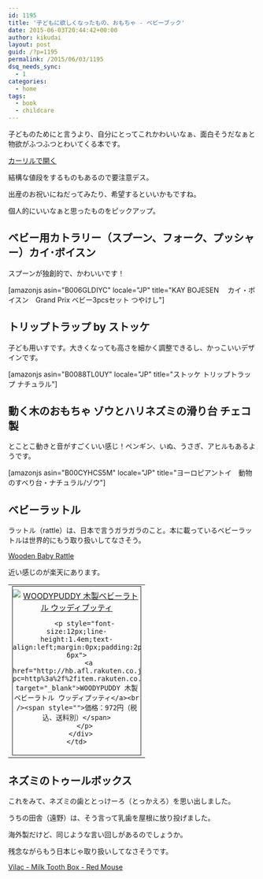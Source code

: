 ```yaml
---
id: 1195
title: '子どもに欲しくなったもの、おもちゃ - ベビーブック'
date: 2015-06-03T20:44:42+00:00
author: kikudai
layout: post
guid: /?p=1195
permalink: /2015/06/03/1195
dsq_needs_sync:
  - 1
categories:
  - home
tags:
  - book
  - childcare
---
```

子どものためにと言うより、自分にとってこれかわいいなぁ、面白そうだなぁと物欲がふつふつとわいてくる本です。

<a class="calil-widget" href="http://calil.jp/book/4827530165" data-widget-isbn="4827530165" data-widget-appkey="58f03cb403271b112a914da4ea971431" data-widget-width="100%" data-widget-associateid="kikudai-22" data-widget-image="true" data-widget-title="ベビーブック―もの、こと、おはなし" data-widget-author="伊藤 まさこ">カーリルで開く</a>

結構な値段をするものもあるので要注意デス。

出産のお祝いにねだってみたり、希望するといいかもですね。

個人的にいいなぁと思ったものをピックアップ。
  
<!--more-->

## ベビー用カトラリー（スプーン、フォーク、プッシャー）カイ･ボイスン

スプーンが独創的で、かわいいです！

[amazonjs asin="B006GLDIYC" locale="JP" title="KAY BOJESEN 　カイ・ボイスン　Grand Prix ベビー3pcsセット つやけし"]

## トリップトラップ by ストッケ

子ども用いすです。大きくなっても高さを細かく調整できるし、かっこいいデザインです。

[amazonjs asin="B0088TL0UY" locale="JP" title="ストッケ トリップトラップ ナチュラル"]

## 動く木のおもちゃ ゾウとハリネズミの滑り台 チェコ製

とことこ動きと音がすごくいい感じ！ペンギン、いぬ、うさぎ、アヒルもあるようです。


  
[amazonjs asin="B00CYHCS5M" locale="JP" title="ヨーロピアントイ　動物のすべり台・ナチュラル/ゾウ"]

## ベビーラットル

ラットル（rattle）は、日本で言うガラガラのこと。本に載っているベビーラットルは世界的にもう取り扱いしてなさそう。

<a href="http://davescooltoys.com/mm5/merchant.mvc?Screen=PROD&#038;Store_Code=dct&#038;Product_Code=95023&#038;Category_Code=" target="_blank">Wooden Baby Rattle</a>

近い感じのが楽天にあります。

<table border="0" cellpadding="0" cellspacing="0">
  <tr>
    <td valign="top">
      <div style="border:1px solid;margin:0px;padding:6px 0px;width:260px;text-align:center;float:left">
        <a href="http://hb.afl.rakuten.co.jp/hgc/14074024.005b292d.14074025.815666ef/?pc=http%3a%2f%2fitem.rakuten.co.jp%2fwoodypuddy%2f4972990114127%2f%3fscid%3daf_link_tbl&m=http%3a%2f%2fm.rakuten.co.jp%2fwoodypuddy%2fn%2f4972990114127" target="_blank"><img src="http://hbb.afl.rakuten.co.jp/hgb/?pc=http%3a%2f%2fthumbnail.image.rakuten.co.jp%2f%400_mall%2fwoodypuddy%2fcabinet%2fimage%2fbabygoods%2fratle%2fimg59990855.jpg%3f_ex%3d240x240&m=http%3a%2f%2fthumbnail.image.rakuten.co.jp%2f%400_mall%2fwoodypuddy%2fcabinet%2fimage%2fbabygoods%2fratle%2fimg59990855.jpg%3f_ex%3d80x80" alt="WOODYPUDDY 木製ベビーラトル ウッディプッティ" border="0" style="margin:0px;padding:0px" /></a> 
        
        <p style="font-size:12px;line-height:1.4em;text-align:left;margin:0px;padding:2px 6px">
          <a href="http://hb.afl.rakuten.co.jp/hgc/14074024.005b292d.14074025.815666ef/?pc=http%3a%2f%2fitem.rakuten.co.jp%2fwoodypuddy%2f4972990114127%2f%3fscid%3daf_link_tbl&m=http%3a%2f%2fm.rakuten.co.jp%2fwoodypuddy%2fn%2f4972990114127" target="_blank">WOODYPUDDY 木製ベビーラトル ウッディプッティ</a><br /><span style="">価格：972円（税込、送料別）</span>
        </p>
      </div>
    </td>
  </tr>
</table>

## ネズミのトゥールボックス

これをみて、ネズミの歯ととっけーろ（とっかえろ）を思い出しました。
  
うちの田舎（遠野）は、そう言って乳歯を屋根に放り投げました。
  
海外製だけど、同じような言い回しがあるのでしょうか。
  
残念ながらもう日本じゃ取り扱いしてなさそうです。

<a href="http://www.amazon.co.uk/Vilac-Milk-Tooth-Box-Mouse/dp/B000TSV3S6" target="_blank">Vilac - Milk Tooth Box - Red Mouse</a>